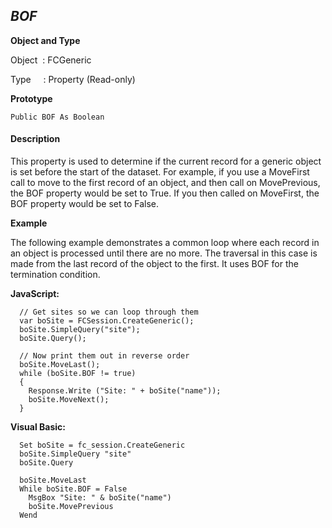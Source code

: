 _BOF_
-----

**Object and Type**

Object  : FCGeneric

Type     : Property (Read-only)

**Prototype**

```
Public BOF As Boolean
```

#### Description

This property is used to determine if the current record for a generic object is set before the start of the dataset. For example, if you use a MoveFirst call to move to the first record of an object, and then call on MovePrevious, the BOF property would be set to True. If you then called on MoveFirst, the BOF property would be set to False.

**Example**

The following example demonstrates a common loop where each record in an object is processed until there are no more. The traversal in this case is made from the last record of the object to the first. It uses BOF for the termination condition.

**JavaScript:**
```
  // Get sites so we can loop through them
  var boSite = FCSession.CreateGeneric();
  boSite.SimpleQuery("site");
  boSite.Query();

  // Now print them out in reverse order
  boSite.MoveLast();
  while (boSite.BOF != true)
  {
    Response.Write ("Site: " + boSite("name"));  
    boSite.MoveNext();
  }
```

**Visual Basic:**
```
  Set boSite = fc_session.CreateGeneric
  boSite.SimpleQuery "site"
  boSite.Query

  boSite.MoveLast
  While boSite.BOF = False
    MsgBox "Site: " & boSite("name")
    boSite.MovePrevious
  Wend
```